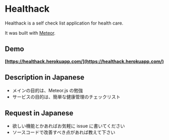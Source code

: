 # Healthack

Healthack is a self check list application for health care.

It was built with [Meteor](http://meteor.com).

## Demo

**[https://healthack.herokuapp.com/](https://healthack.herokuapp.com/)**

## Description in Japanese

* メインの目的は、Meteor.js の勉強
* サービスの目的は、簡単な健康管理のチェックリスト

## Request in Japanese

* 欲しい機能とかあればお気軽に issue に書いてください
* ソースコードで改善すべき点があれば教えて下さい
